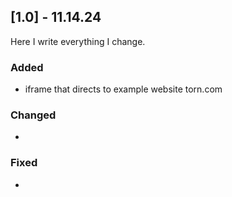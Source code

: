 
 
## [1.0] - 11.14.24
 
Here I write everything I change.
 
### Added
- iframe that directs to example website torn.com

### Changed
- 

### Fixed
-
